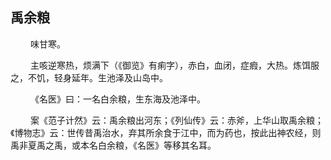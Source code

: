 ## 禹余粮
<p>&emsp;&emsp;
味甘寒。
</p>
<p>&emsp;&emsp;
主咳逆寒热，烦满下（《御览》有痢字），赤白，血闭，症瘕，大热。炼饵服之，不饥，轻身延年。生池泽及山岛中。
</p>
<p>&emsp;&emsp;
《名医》曰：一名白余粮，生东海及池泽中。
</p>
<p>&emsp;&emsp;
案《范子计然》云：禹余粮出河东；《列仙传》云：赤斧，上华山取禹余粮；《博物志》云：世传昔禹治水，弃其所余食于江中，而为药也，按此出神农经，则禹非夏禹之禹，或本名白余粮，《名医》等移其名耳。
</p>
